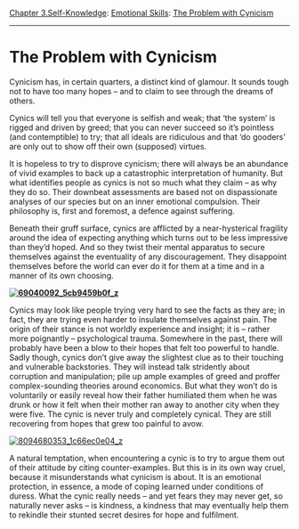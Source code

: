 [Chapter 3.Self-Knowledge](https://www.theschooloflife.com/thebookoflife/category/self-knowledge/): [Emotional Skills](https://www.theschooloflife.com/thebookoflife/category/self-knowledge/emotional-skills/): [The Problem with Cynicism](https://www.theschooloflife.com/thebookoflife/the-problem-with-cynicism/)

* * *

# The Problem with Cynicism

Cynicism has, in certain quarters, a distinct kind of glamour. It sounds tough not to have too many hopes – and to claim to see through the dreams of others.

Cynics will tell you that everyone is selfish and weak; that ‘the system’ is rigged and driven by greed; that you can never succeed so it’s pointless (and contemptible) to try; that all ideals are ridiculous and that ‘do gooders’ are only out to show off their own (supposed) virtues.

It is hopeless to try to disprove cynicism;&nbsp;there will always be an abundance of vivid examples to back up a catastrophic interpretation of humanity. But what identifies people as cynics is not so much what they claim – as why they do so. Their downbeat assessments are based not on dispassionate analyses of our species but on an inner emotional compulsion. Their philosophy is, first and foremost, a defence against suffering.

Beneath their gruff surface, cynics are afflicted by a near-hysterical fragility around the idea of expecting anything which turns out to be less impressive than they’d hoped. And so they twist their mental apparatus to secure themselves against the eventuality of any discouragement. They disappoint themselves before the world can ever do it for them at a time and in a manner of its own choosing.

**[![69040092_5cb9459b0f_z](https://www.theschooloflife.com/thebookoflife/wp-content/uploads/2015/10/69040092_5cb9459b0f_z.jpg)](http://www.thebookoflife.org/wp-content/uploads/2015/10/69040092_5cb9459b0f_z.jpg)**

Cynics may look like people trying very hard to see the facts as they are; in fact, they are trying even harder to insulate themselves against pain. The origin of their stance is not worldly experience and insight; it is – rather more poignantly – psychological trauma. Somewhere in the past, there will probably have been a blow to their hopes that felt too powerful to handle. Sadly though, cynics don’t give away the slightest clue as to their touching and vulnerable backstories. They will instead talk stridently about corruption and manipulation; pile up ample examples of greed&nbsp;and proffer complex-sounding theories around economics. But what they won’t do is voluntarily or easily reveal how their father humiliated them when he was drunk or how it felt when their mother ran away to another city when they were five. The cynic is never truly and completely cynical. They are still recovering from hopes that grew too painful to avow.

[![8094680353_1c66ec0e04_z](https://www.theschooloflife.com/thebookoflife/wp-content/uploads/2015/10/8094680353_1c66ec0e04_z.jpg)](http://www.thebookoflife.org/wp-content/uploads/2015/10/8094680353_1c66ec0e04_z.jpg)

A natural temptation, when encountering a cynic is to try to argue them out of their attitude by citing counter-examples. But this is in its own way cruel, because it misunderstands what cynicism is about. It is an emotional protection, in essence, a mode of coping learned under conditions of duress. What the cynic really needs – and yet fears they may never get, so naturally never asks – is kindness, a kindness that may eventually help them to rekindle their stunted secret desires for hope and fulfilment.
